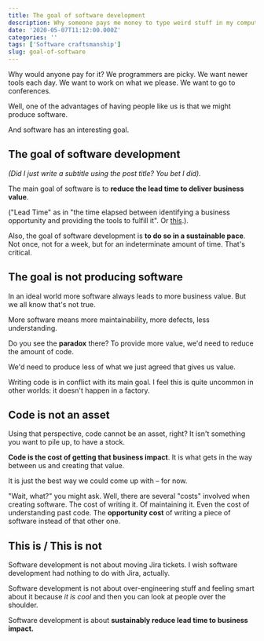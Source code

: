 ```yaml
---
title: The goal of software development
description: Why someone pays me money to type weird stuff in my computer?
date: '2020-05-07T11:12:00.000Z'
categories: ''
tags: ['Software craftsmanship']
slug: goal-of-software
---
```


Why would anyone pay for it? We programmers are picky. We want newer tools each day. We want to work on what we please. We want to go to conferences.

Well, one of the advantages of having people like us is that we might produce software.

And software has an interesting goal.

## The goal of software development

*(Did I just write a subtitle using the post title? You bet I did).*

The main goal of software is to **reduce the lead time to deliver business value**.

("Lead Time" as in "the time elapsed between identifying a business opportunity and providing the tools to fulfill it". Or [this](https://leanandkanban.wordpress.com/2009/04/18/lead-time-vs-cycle-time/).).

Also, the goal of software development is **to do so in a sustainable pace**. Not once, not for a week, but for an indeterminate amount of time. That's critical.

## The goal is not producing software

In an ideal world more software always leads to more business value. But we all know that's not true.

More software means more maintainability, more defects, less understanding.

Do you see the **paradox** there? To provide more value, we'd need to reduce the amount of code.

We'd need to produce less of what we just agreed that gives us value.

Writing code is in conflict with its main goal. I feel this is quite uncommon in other worlds: it doesn't happen in a factory.

## Code is not an asset

Using that perspective, code cannot be an asset, right? It isn't something you want to pile up, to have a stock.

**Code is the cost of getting that business impact**. It is what gets in the way between us and creating that value.

It is just the best way we could come up with – for now.

"Wait, what?" you might ask. Well, there are several "costs" involved when creating software. The cost of writing it. Of maintaining it. Even the cost of understanding past code. The **opportunity cost** of writing a piece of software instead of that other one.

## This is / This is not

Software development is not about moving Jira tickets. I wish software development had nothing to do with Jira, actually.

Software development is not about over-engineering stuff and feeling smart about it because *it is cool* and then you can look at people over the shoulder.

Software development is about **sustainably reduce lead time to business impact.**

